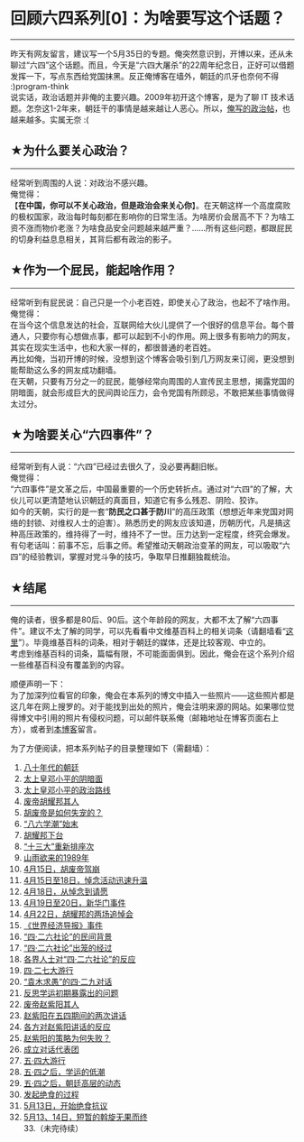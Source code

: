 # 回顾六四系列[0]：为啥要写这个话题？ 

-----

 昨天有网友留言，建议写一个5月35日的专题。俺突然意识到，开博以来，还从未聊过“六四”这个话题。而且，今天是“六四大屠杀”的22周年纪念日，正好可以借题发挥一下，写点东西给党国抹黑。反正俺博客在墙外，朝廷的爪牙也奈何不得 :)program-think  
 说实话，政治话题并非俺的主要兴趣。2009年初开这个博客，是为了聊 IT 技术话题。怎奈这1-2年来，朝廷干的事情是越来越让人恶心。所以，[俺写的政治帖](https://program-think.blogspot.com/search/label/%E6%94%BF%E6%B2%BB)，也越来越多。实属无奈 :(  
   
 ## ★为什么要关心政治？
----------

  
 经常听到周围的人说：对政治不感兴趣。  
 俺觉得：  
 【**在中国，你可以不关心政治，但是政治会来关心你**】。在天朝这样一个高度腐败的极权国家，政治每时每刻都在影响你的日常生活。为啥房价会居高不下？为啥工资不涨而物价老涨？为啥食品安全问题越来越严重？......所有这些问题，都跟屁民的切身利益息息相关，其背后都有政治的影子。  
   
 ## ★作为一个屁民，能起啥作用？
--------------

  
 经常听到有屁民说：自己只是一个小老百姓，即使关心了政治，也起不了啥作用。  
 俺觉得：  
 在当今这个信息发达的社会，互联网给大伙儿提供了一个很好的信息平台。每个普通人，只要你有心想做点事，都可以起到不小的作用。网上很多有影响力的网友，其实在现实生活中，也和大家一样的，都很普通的老百姓。  
 再比如俺，当初开博的时候，没想到这个博客会吸引到几万网友来订阅，更没想到能帮助这么多的网友成功翻墙。  
 在天朝，只要有万分之一的屁民，能够经常向周围的人宣传民主思想，揭露党国的阴暗面，就会形成巨大的民间舆论压力，会令党国有所顾忌，不敢把某些事情做得太过分。  
   
 ## ★为啥要关心“六四事件”？
-------------

  
 经常听到有人说：“六四”已经过去很久了，没必要再翻旧帐。  
 俺觉得：  
 “六四事件”是文革之后，中国最重要的一个历史转折点。通过对“六四”的了解，大伙儿可以更清楚地认识朝廷的真面目，知道它有多么残忍、阴险、狡诈。  
 如今的天朝，实行的是一套“**防民之口甚于防川**”的高压政策（想想近年来党国对网络的封锁、对维权人士的迫害）。熟悉历史的网友应该知道，历朝历代，凡是搞这种高压政策的，维持得了一时，维持不了一世。压力达到一定程度，终究会爆发。  
 有句老话叫：前事不忘，后事之师。希望推动天朝政治变革的网友，可以吸取“六四”的经验教训，掌握对党斗争的技巧，争取早日推翻独裁统治。  
   
 ## ★结尾
---

  
 俺的读者，很多都是80后、90后。这个年龄段的网友，大都不太了解“六四事件”。建议不太了解的同学，可以先看看中文维基百科上的相关词条（请翻墙看“[这里](https://zh.wikipedia.org/wiki/%E5%85%AD%E5%9B%9B%E4%BA%8B%E4%BB%B6)”）。毕竟维基百科的词条，相对于朝廷的媒体，还是比较客观、中立的。  
 考虑到维基百科的词条，篇幅有限，不可能面面俱到。因此，俺会在这个系列介绍一些维基百科没有覆盖到的内容。  
   
 顺便声明一下：  
 为了加深列位看官的印象，俺会在本系列的博文中插入一些照片——这些照片都是这几年在网上搜罗的。对于能找到出处的照片，俺会注明来源的网站。如果哪位觉得博文中引用的照片有侵权问题，可以邮件联系俺（邮箱地址在博客页面右上方），或者到[本博客](https://program-think.blogspot.com/)留言。  
   
   
 为了方便阅读，把本系列帖子的目录整理如下（需翻墙）：   
 1. [八十年代的朝廷](https://program-think.blogspot.com/2011/06/june-fourth-incident-1.html)  
 2. [太上皇邓小平的阴暗面](https://program-think.blogspot.com/2011/06/june-fourth-incident-2.html)  
 3. [太上皇邓小平的政治路线](https://program-think.blogspot.com/2011/07/june-fourth-incident-3.html)  
 4. [废帝胡耀邦其人](https://program-think.blogspot.com/2011/07/june-fourth-incident-4.html)  
 5. [胡废帝是如何失宠的？](https://program-think.blogspot.com/2011/08/june-fourth-incident-5.html)  
 6. [“八六学潮”始末](https://program-think.blogspot.com/2011/09/june-fourth-incident-6.html)  
 7. [胡耀邦下台](https://program-think.blogspot.com/2011/10/june-fourth-incident-7.html)  
 8. [“十三大”重新排座次](https://program-think.blogspot.com/2011/10/june-fourth-incident-8.html)  
 9. [山雨欲来的1989年](https://program-think.blogspot.com/2011/11/june-fourth-incident-9.html)  
 10. [4月15日，胡废帝驾崩](https://program-think.blogspot.com/2011/12/june-fourth-incident-10.html)  
 11. [4月15日至18日，悼念活动迅速升温](https://program-think.blogspot.com/2012/01/june-fourth-incident-11.html)  
 12. [4月18日，从悼念到请愿](https://program-think.blogspot.com/2012/01/june-fourth-incident-12.html)  
 13. [4月19日至20日，新华门事件](https://program-think.blogspot.com/2012/02/june-fourth-incident-13.html)  
 14. [4月22日，胡耀邦的两场追悼会](https://program-think.blogspot.com/2012/03/june-fourth-incident-14.html)  
 15. [《世界经济导报》事件](https://program-think.blogspot.com/2012/04/june-fourth-incident-15.html)  
 16. [“四·二六社论”的民间背景](https://program-think.blogspot.com/2012/05/june-fourth-incident-16.html)  
 17. [“四·二六社论”出笼的经过](https://program-think.blogspot.com/2012/06/june-fourth-incident-17.html)  
 18. [各界人士对“四·二六社论”的反应](https://program-think.blogspot.com/2012/07/june-fourth-incident-18.html)  
 19. [四·二七大游行](https://program-think.blogspot.com/2012/07/june-fourth-incident-19.html)  
 20. [“袁木求愚”的四·二九对话](https://program-think.blogspot.com/2012/09/june-fourth-incident-20.html)  
 21. [反思学运初期暴露出的问题](https://program-think.blogspot.com/2012/10/june-fourth-incident-21.html)  
 22. [废帝赵紫阳其人](https://program-think.blogspot.com/2013/01/june-fourth-incident-22.html)  
 23. [赵紫阳在五四期间的两次讲话](https://program-think.blogspot.com/2013/04/june-fourth-incident-23.html)  
 24. [各方对赵紫阳讲话的反应](https://program-think.blogspot.com/2013/06/june-fourth-incident-24.html)  
 25. [赵紫阳的策略为何失败？](https://program-think.blogspot.com/2013/06/june-fourth-incident-25.html)  
 26. [成立对话代表团](https://program-think.blogspot.com/2013/09/june-fourth-incident-26.html)  
 27. [五·四大游行](https://program-think.blogspot.com/2014/06/june-fourth-incident-27.html)  
 28. [五·四之后，学运的低潮](https://program-think.blogspot.com/2015/04/june-fourth-incident-28.html)  
 29. [五·四之后，朝廷高层的动态](https://program-think.blogspot.com/2015/06/june-fourth-incident-29.html)  
 30. [发起绝食的过程](https://program-think.blogspot.com/2016/06/june-fourth-incident-30.html)  
 31. [5月13日，开始绝食抗议](https://program-think.blogspot.com/2017/06/june-fourth-incident-31.html)  
 32. [5月13、14日，短暂的斡旋无果而终](https://program-think.blogspot.com/2018/06/june-fourth-incident-32.html)  
 33.（未完待续） 